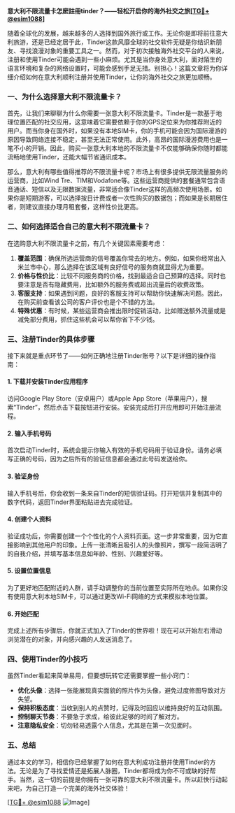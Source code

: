 **意大利不限流量卡怎麽註冊tinder？——轻松开启你的海外社交之旅[[TG💪+ @esim1088](https://t.me/s/esim1088)]**

随着全球化的发展，越来越多的人选择到国外旅行或工作。无论你是即将前往意大利旅游，还是已经定居于此，Tinder这款风靡全球的社交软件无疑是你结识新朋友、寻找浪漫对象的重要工具之一。然而，对于初次接触海外社交平台的人来说，注册和使用Tinder可能会遇到一些小麻烦。尤其是当你身处意大利，面对陌生的语言环境和复杂的网络设置时，可能会感到手足无措。别担心！这篇文章将为你详细介绍如何在意大利顺利注册并使用Tinder，让你的海外社交之旅更加顺畅。

### 一、为什么选择意大利不限流量卡？

首先，让我们来聊聊为什么你需要一张意大利不限流量卡。Tinder是一款基于地理位置匹配的社交应用，这意味着它需要依赖于你的GPS定位来为你推荐附近的用户。而当你身在国外时，如果没有本地SIM卡，你的手机可能会因为国际漫游的原因导致网络连接不稳定，甚至无法正常使用。此外，高昂的国际漫游费用也是一笔不小的开销。因此，购买一张意大利本地的不限流量卡不仅能够确保你随时都能流畅地使用Tinder，还能大幅节省通讯成本。

那么，意大利有哪些值得推荐的不限流量卡呢？市场上有很多提供无限流量服务的运营商，比如Wind Tre、TIM和Vodafone等。这些运营商提供的套餐通常包含语音通话、短信以及无限数据流量，非常适合像Tinder这样的高频次使用场景。如果你是短期游客，可以选择按日计费或者一次性购买的数据包；而如果是长期居住者，则建议直接办理月租套餐，这样性价比更高。

### 二、如何选择适合自己的意大利不限流量卡？

在选购意大利不限流量卡之前，有几个关键因素需要考虑：

1. **覆盖范围**：确保所选运营商的信号覆盖你常去的地方。例如，如果你经常出入米兰市中心，那么选择在该区域有良好信号的服务商就显得尤为重要。
2. **价格与性价比**：比较不同服务商的价格，找到最适合自己预算的选择。同时也要注意是否有隐藏费用，比如额外的服务费或超出流量后的收费政策。
3. **客服支持**：如果遇到问题，良好的客服支持可以帮助你快速解决问题。因此，在购买前查看该公司的客户评价也是个不错的方法。
4. **特殊优惠**：有时候，某些运营商会推出限时促销活动，比如赠送额外流量或是减免部分费用，抓住这些机会可以帮你省下不少钱。

### 三、注册Tinder的具体步骤

接下来就是重点环节了——如何正确地注册Tinder账号？以下是详细的操作指南：

#### 1. 下载并安装Tinder应用程序
访问Google Play Store（安卓用户）或Apple App Store（苹果用户），搜索“Tinder”，然后点击下载按钮进行安装。安装完成后打开应用即可开始注册流程。

#### 2. 输入手机号码
首次启动Tinder时，系统会提示你输入有效的手机号码用于验证身份。请务必填写正确的号码，因为之后所有的验证信息都会通过此号码发送给你。

#### 3. 验证身份
输入手机号后，你会收到一条来自Tinder的短信验证码。打开短信并复制其中的数字代码，返回Tinder界面粘贴进去完成验证。

#### 4. 创建个人资料
验证成功后，你需要创建一个个性化的个人资料页面。这一步非常重要，因为它直接影响到其他用户的印象。上传一张清晰且吸引人的头像照片，撰写一段简洁明了的自我介绍，并填写基本信息如年龄、性别、兴趣爱好等。

#### 5. 设置位置信息
为了更好地匹配附近的人群，请手动调整你的当前位置至实际所在地点。如果你没有使用意大利本地SIM卡，可以通过更改Wi-Fi网络的方式来模拟本地位置。

#### 6. 开始匹配
完成上述所有步骤后，你就正式加入了Tinder的世界啦！现在可以开始左右滑动浏览潜在的对象，并向感兴趣的人发送消息了。

### 四、使用Tinder的小技巧

虽然Tinder看起来简单易用，但要想玩转它还需要掌握一些小窍门：

- **优化头像**：选择一张能展现真实面貌的照片作为头像，避免过度修图导致对方失望。
- **保持积极态度**：当收到别人的点赞时，记得及时回应以维持良好的互动氛围。
- **控制聊天节奏**：不要急于求成，给彼此足够的时间了解对方。
- **注意隐私安全**：切勿轻易透露个人信息，尤其是在第一次见面时。

### 五、总结

通过本文的学习，相信你已经掌握了如何在意大利成功注册并使用Tinder的方法。无论是为了寻找爱情还是拓展人脉圈，Tinder都将成为你不可或缺的好帮手。当然，这一切的前提是你拥有一张可靠的意大利不限流量卡。所以赶快行动起来吧，为自己打造一个完美的海外社交体验！

[[TG💪+ @esim1088](https://t.me/s/esim1088) ![Image](https://i.postimg.cc/4NQfJmqS/Snipaste-2025-05-13-00-14-12.png)]